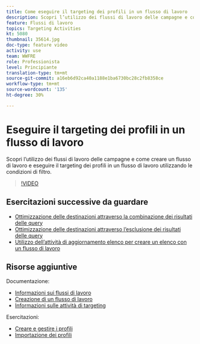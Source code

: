 ```yaml
---
title: Come eseguire il targeting dei profili in un flusso di lavoro
description: Scopri l’utilizzo dei flussi di lavoro delle campagne e come creare un flusso di lavoro e eseguire il targeting dei profili in un flusso di lavoro utilizzando le condizioni di filtro.
feature: Flussi di lavoro
topics: Targeting Activities
kt: 5080
thumbnail: 35614.jpg
doc-type: feature video
activity: use
team: WWFRE
role: Professionista
level: Principiante
translation-type: tm+mt
source-git-commit: a16eb6d92ca40a1188e1ba6730bc28c2fb8358ce
workflow-type: tm+mt
source-wordcount: '135'
ht-degree: 30%

---
```



# Eseguire il targeting dei profili in un flusso di lavoro

Scopri l’utilizzo dei flussi di lavoro delle campagne e come creare un flusso di lavoro e eseguire il targeting dei profili in un flusso di lavoro utilizzando le condizioni di filtro.

>[!VIDEO](https://video.tv.adobe.com/v/35614?quality=12)

## Esercitazioni successive da guardare

* [Ottimizzazione delle destinazioni attraverso la combinazione dei risultati delle query](/help/automating-with-workflows/refining-targets-by-combining-query-results.md)
* [Ottimizzazione delle destinazioni attraverso l’esclusione dei risultati delle query](/help/automating-with-workflows/refining-targets-by-excluding-query-results.md)
* [Utilizzo dell’attività di aggiornamento elenco per creare un elenco con un flusso di lavoro](/help/automating-with-workflows/using-the-update-list-activity.md)

## Risorse aggiuntive

Documentazione:

* [Informazioni sui flussi di lavoro](https://docs.adobe.com/content/help/en/campaign-classic/using/automating-with-workflows/introduction/about-workflows.html)
* [Creazione di un flusso di lavoro](https://docs.adobe.com/content/help/en/campaign-classic-learn/tutorials/getting-started/creating-a-workflow.html)
* [Informazioni sulle attività di targeting](https://docs.adobe.com/content/help/en/campaign-classic/using/automating-with-workflows/targeting-activities/about-targeting-activities.html)

Esercitazioni:

* [Creare e gestire i profili](/help/profile-management/create-and-manage-profiles.md)
* [Importazione dei profili](/help/data-management/importing-profiles.md)
